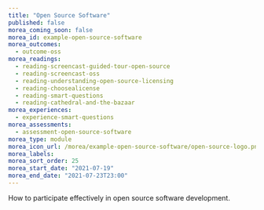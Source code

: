 ```yaml
---
title: "Open Source Software"
published: false
morea_coming_soon: false
morea_id: example-open-source-software
morea_outcomes:
  - outcome-oss
morea_readings:
  - reading-screencast-guided-tour-open-source
  - reading-screencast-oss
  - reading-understanding-open-source-licensing
  - reading-choosealicense
  - reading-smart-questions
  - reading-cathedral-and-the-bazaar
morea_experiences:
  - experience-smart-questions
morea_assessments:
  - assessment-open-source-software
morea_type: module
morea_icon_url: /morea/example-open-source-software/open-source-logo.png
morea_labels:
morea_sort_order: 25
morea_start_date: "2021-07-19"
morea_end_date: "2021-07-23T23:00"
---
```


How to participate effectively in open source software development.
